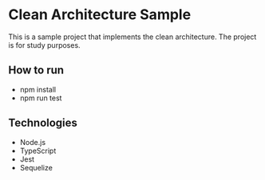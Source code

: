 # Clean Architecture Sample

This is a sample project that implements the clean architecture. The project is for study purposes.

## How to run

- npm install
- npm run test

## Technologies

- Node.js
- TypeScript
- Jest
- Sequelize


